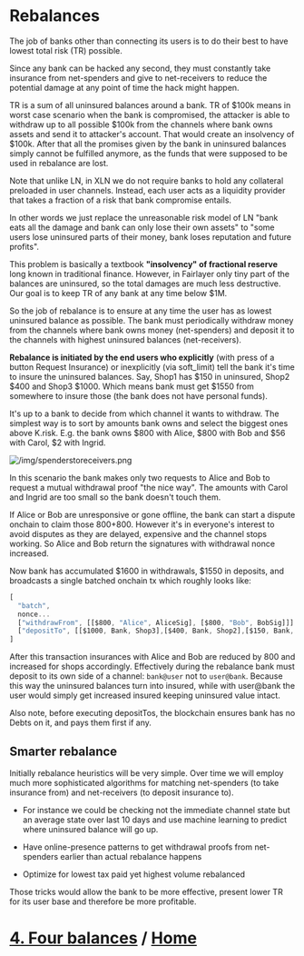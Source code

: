 # Rebalances

The job of banks other than connecting its users is to do their best to have lowest total risk (TR) possible.

Since any bank can be hacked any second, they must constantly take insurance from net-spenders and give to net-receivers to reduce the potential damage at any point of time the hack might happen.

TR is a sum of all uninsured balances around a bank. TR of $100k means in worst case scenario when the bank is compromised, the attacker is able to withdraw up to all possible $100k from the channels where bank owns assets and send it to attacker's account. That would create an insolvency of $100k. After that all the promises given by the bank in uninsured balances simply cannot be fulfilled anymore, as the funds that were supposed to be used in rebalance are lost.

Note that unlike LN, in XLN we do not require banks to hold any collateral preloaded in user channels. Instead, each user acts as a liquidity provider that takes a fraction of a risk that bank compromise entails.

In other words we just replace the unreasonable risk model of LN "bank eats all the damage and bank can only lose their own assets" to "some users lose uninsured parts of their money, bank loses reputation and future profits".

This problem is basically a textbook **"insolvency" of fractional reserve** long known in traditional finance. However, in Fairlayer only tiny part of the balances are uninsured, so the total damages are much less destructive. Our goal is to keep TR of any bank at any time below $1M.

So the job of rebalance is to ensure at any time the user has as lowest uninsured balance as possible. The bank must periodically withdraw money from the channels where bank owns money (net-spenders) and deposit it to the channels with highest uninsured balances (net-receivers).

**Rebalance is initiated by the end users who explicitly** (with press of a button Request Insurance) or inexplicitly (via soft_limit) tell the bank it's time to insure the uninsured balances. Say, Shop1 has $150 in uninsured, Shop2 $400 and Shop3 $1000. Which means bank must get $1550 from somewhere to insure those (the bank does not have personal funds).

It's up to a bank to decide from which channel it wants to withdraw. The simplest way is to sort by amounts bank owns and select the biggest ones above K.risk. E.g. the bank owns $800 with Alice, $800 with Bob and $56 with Carol, $2 with Ingrid.

![/img/spenderstoreceivers.png](/img/spenderstoreceivers.png)

In this scenario the bank makes only two requests to Alice and Bob to request a mutual withdrawal proof "the nice way". The amounts with Carol and Ingrid are too small so the bank doesn't touch them.

If Alice or Bob are unresponsive or gone offline, the bank can start a dispute onchain to claim those $800+$800. However it's in everyone's interest to avoid disputes as they are delayed, expensive and the channel stops working. So Alice and Bob return the signatures with withdrawal nonce increased.

Now bank has accumulated $1600 in withdrawals, $1550 in deposits, and broadcasts a single batched onchain tx which roughly looks like:

```js
[
  "batch",
  nonce...
  ["withdrawFrom", [[$800, "Alice", AliceSig], [$800, "Bob", BobSig]]]
  ["depositTo", [[$1000, Bank, Shop3],[$400, Bank, Shop2],[$150, Bank, Shop1]]]
]
```

After this transaction insurances with Alice and Bob are reduced by 800 and increased for shops accordingly. Effectively during the rebalance bank must deposit to its own side of a channel: `bank@user` not to `user@bank`. Because this way the uninsured balances turn into insured, while with user@bank the user would simply get increased insured keeping uninsured value intact.

Also note, before executing depositTos, the blockchain ensures bank has no Debts on it, and pays them first if any.

## Smarter rebalance

Initially rebalance heuristics will be very simple. Over time we will employ much more sophisticated algorithms for matching net-spenders (to take insurance from) and net-receivers (to deposit insurance to).

- For instance we could be checking not the immediate channel state but an average state over last 10 days and use machine learning to predict where uninsured balance will go up.

- Have online-presence patterns to get withdrawal proofs from net-spenders earlier than actual rebalance happens

- Optimize for lowest tax paid yet highest volume rebalanced

Those tricks would allow the bank to be more effective, present lower TR for its user base and therefore be more profitable.

# [4. Four balances](/04_four_balances.md) / [Home](/README.md)
